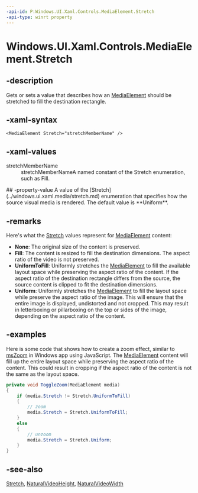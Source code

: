 ```yaml
---
-api-id: P:Windows.UI.Xaml.Controls.MediaElement.Stretch
-api-type: winrt property
---
```


<!-- Property syntax
public Windows.UI.Xaml.Media.Stretch Stretch { get;  set; }
-->

# Windows.UI.Xaml.Controls.MediaElement.Stretch

## -description
Gets or sets a value that describes how an [MediaElement](mediaelement.md) should be stretched to fill the destination rectangle.


## -xaml-syntax
```xaml
<MediaElement Stretch="stretchMemberName" />
```


## -xaml-values
<dl><dt>stretchMemberName</dt><dd>stretchMemberNameA named constant of the Stretch enumeration, such as Fill.</dd>
</dl>
## -property-value
A value of the [Stretch](../windows.ui.xaml.media/stretch.md) enumeration that specifies how the source visual media is rendered. The default value is **Uniform**.

## -remarks
Here's what the [Stretch](../windows.ui.xaml.media/stretch.md) values represent for [MediaElement](mediaelement.md) content:
+ **None**: The original size of the content is preserved.
+ **Fill**: The content is resized to fill the destination dimensions. The aspect ratio of the video is not preserved.
+ **UniformToFill**: Uniformly stretches the [MediaElement](mediaelement.md) to fill the available layout space while preserving the aspect ratio of the content. If the aspect ratio of the destination rectangle differs from the source, the source content is clipped to fit the destination dimensions.
+ **Uniform**: Uniformly stretches the [MediaElement](mediaelement.md) to fill the layout space while preserve the aspect ratio of the image. This will ensure that the entire image is displayed, undistorted and not cropped. This may result in letterboxing or pillarboxing on the top or sides of the image, depending on the aspect ratio of the content.


## -examples
Here is some code that shows how to create a zoom effect, similar to [msZoom](XREF:TODO:wwa.HTMLVideoElement_msZoom) in Windows app using JavaScript. The [MediaElement](mediaelement.md) content will fill up the entire layout space while preserving the aspect ratio of the content. This could result in cropping if the aspect ratio of the content is not the same as the layout space.

```csharp
private void ToggleZoom(MediaElement media)
{
    if (media.Stretch != Stretch.UniformToFill)
    {
        // zoom
        media.Stretch = Stretch.UniformToFill;
    }
    else
    {
        // unzoom
        media.Stretch = Stretch.Uniform;
    }
}
```



## -see-also
[Stretch](../windows.ui.xaml.media/stretch.md), [NaturalVideoHeight](mediaelement_naturalvideoheight.md), [NaturalVideoWidth](mediaelement_naturalvideowidth.md)
